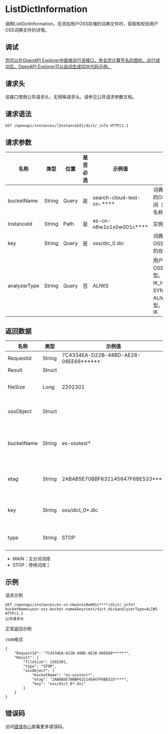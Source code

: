 # ListDictInformation

调用ListDictInformation，在添加用户OSS存储的词典文件时，获取和校验用户OSS词典文件的详情。

## 调试

[您可以在OpenAPI Explorer中直接运行该接口，免去您计算签名的困扰。运行成功后，OpenAPI Explorer可以自动生成SDK代码示例。](https://api.aliyun.com/#product=elasticsearch&api=ListDictInformation&type=ROA&version=2017-06-13)

## 请求头

该接口使用公共请求头，无特殊请求头。请参见公共请求参数文档。

## 请求语法

```
GET /openapi/instances/[InstanceId]/dict/_info HTTP/1.1
```

## 请求参数

|名称|类型|位置|是否必选|示例值|描述|
|--|--|--|----|---|--|
|bucketName|String|Query|是|search-cloud-test-cn-\*\*\*\*|词典文件所在的OSS存储空间（Bucket）名称。 |
|InstanceId|String|Path|是|es-cn-n6w1o1x0w001c\*\*\*\*|实例ID。 |
|key|String|Query|是|oss/dic\_0.dic|词典文件在OSS Bucket中的存储路径。 |
|analyzerType|String|Query|否|ALIWS|用户待添加的OSS词典类型。支持IK\_HOT、IK、SYNONYMS、ALIWS四种类型。默认值：IK |

## 返回数据

|名称|类型|示例值|描述|
|--|--|---|--|
|RequestId|String|7C4334EA-D22B-48BD-AE28-08EE68\*\*\*\*\*\*|请求ID。 |
|Result|Struct| |返回结果。 |
|fileSize|Long|2202301|词典文件大小，单位：Byte。 |
|ossObject|Struct| |OSS开放存储文件详情。 |
|bucketName|String|es-osstest\*|OSS存储文件所在的空间（Bucket）名称。 |
|etag|String|2ABAB5E70BBF631145647F6BE533\*\*\*\*|OSS存储文件的MD5校验码Etag（大写）。 |
|key|String|oss/dict\_0\*.dic|词典文件在OSS Bucket中的存储路径。 |
|type|String|STOP|词库类型，支持以下两种类型：

 -   MAIN：主分词词库
-   STOP：停用词库 |

## 示例

请求示例

```
GET /openapi/instances/es-cn-n6w1o1x0w001c****/dict/_info?bucketName=your-oss-bucket-name&key=test/dict.dic&analyzerType=ALIWS 
HTTP/1.1
公共请求头
```

正常返回示例

`JSON`格式

```
{
    "RequestId": "7C4334EA-D22B-48BD-AE28-08EE68******",
    "Result": {
        "fileSize": 2202301,
        "type": "STOP",
        "ossObject": {
            "bucketName": "es-osstest*",
            "etag": "2ABAB5E70BBF631145647F6BE533****",
            "key": "oss/dict_0*.dic"
        }
    }
}
```

## 错误码

访问[错误中心](https://error-center.aliyun.com/status/product/elasticsearch)查看更多错误码。

